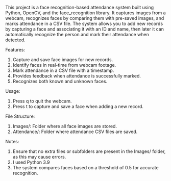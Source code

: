 This project is a face recognition-based attendance system built using Python, OpenCV, and the face_recognition library. It captures images from a webcam, recognizes faces by comparing them with pre-saved images, and marks attendance in a CSV file. The system allows you to add new records by capturing a face and associating it with an ID and name, then later it can automatically recognize the person and mark their attendance when detected.

Features:

1. Capture and save face images for new records.
2. Identify faces in real-time from webcam footage.
3. Mark attendance in a CSV file with a timestamp.
4. Provides feedback when attendance is successfully marked.
5. Recognizes both known and unknown faces.

Usage:
1. Press q to quit the webcam.
2. Press t to capture and save a face when adding a new record.

File Structure:

1. Images/: Folder where all face images are stored.
2. Attendance/: Folder where attendance CSV files are saved.

Notes:
1. Ensure that no extra files or subfolders are present in the Images/ folder, as this may cause errors.
2. I used Python 3.9
3. The system compares faces based on a threshold of 0.5 for accurate recognition.
